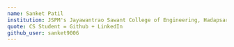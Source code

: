 ```yaml
---
name: Sanket Patil
institution: JSPM's Jayawantrao Sawant College of Engineering, Hadapsar, Pune
quote: CS Student = Github + LinkedIn
github_user: sanket9006
---
```


